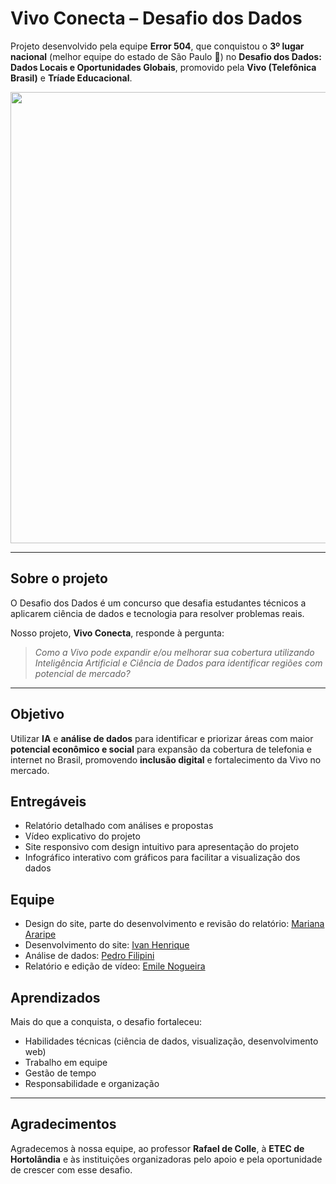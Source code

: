 # Vivo Conecta – Desafio dos Dados

Projeto desenvolvido pela equipe **Error 504**, que conquistou o **3º lugar nacional** (melhor equipe do estado de São Paulo 🥉) no **Desafio dos Dados: Dados Locais e Oportunidades Globais**, promovido pela **Vivo (Telefônica Brasil)** e **Tríade Educacional**.

<p align="center">
  <img width="1200" height="722" alt="vivo" src="https://github.com/user-attachments/assets/df7adcdb-767c-44e9-8376-608f5acc6696" />
</p>

---

## Sobre o projeto

O Desafio dos Dados é um concurso que desafia estudantes técnicos a aplicarem ciência de dados e tecnologia para resolver problemas reais.

Nosso projeto, **Vivo Conecta**, responde à pergunta: 

> *Como a Vivo pode expandir e/ou melhorar sua cobertura utilizando Inteligência Artificial e Ciência de Dados para identificar regiões com potencial de mercado?*

---

## Objetivo

Utilizar **IA** e **análise de dados** para identificar e priorizar áreas com maior **potencial econômico e social** para expansão da cobertura de telefonia e internet no Brasil, promovendo **inclusão digital** e fortalecimento da Vivo no mercado.


## Entregáveis

- Relatório detalhado com análises e propostas
- Vídeo explicativo do projeto
- Site responsivo com design intuitivo para apresentação do projeto  
- Infográfico interativo com gráficos para facilitar a visualização dos dados


## Equipe

- Design do site, parte do desenvolvimento e revisão do relatório: [Mariana Araripe](https://github.com/marianaararipe) 
- Desenvolvimento do site: [Ivan Henrique](https://github.com/Iwanhrq)
- Análise de dados: [Pedro Filipini](https://github.com/pedrofilipini2007)
- Relatório e edição de vídeo: [Emile Nogueira](https://github.com/EmileCristine)


## Aprendizados

Mais do que a conquista, o desafio fortaleceu:

- Habilidades técnicas (ciência de dados, visualização, desenvolvimento web)
- Trabalho em equipe
- Gestão de tempo
- Responsabilidade e organização

---
## Agradecimentos
Agradecemos à nossa equipe, ao professor **Rafael de Colle**, à **ETEC de Hortolândia** e às instituições organizadoras pelo apoio e pela oportunidade de crescer com esse desafio.  
